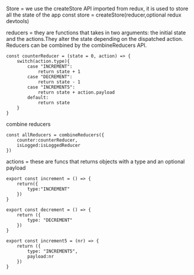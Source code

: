 Store = we use the createStore API imported from redux, it is used to store all the state of the app
    const store = createStore(reducer,optional redux devtools)


reducers = they are functions that takes in two arguments: the initial state and the actions.They alter the state depending on the dispatched action. Reducers can be combined by the combineReducers API.

    const counterReducer = (state = 0, action) => {
        switch(action.type){
            case "INCREMENT":
                return state + 1
            case "DECREMENT":
                return state - 1
            case "INCREMENT5":
                return state + action.payload
            default:
                return state
        }
    }

combine reducers

    const allReducers = combineReducers({
        counter:counterReducer,
        isLogged:isLoggedReducer
    })


actions = these are funcs that returns objects with a type and an optional payload

    export const increment = () => {
        return({
            type:"INCREMENT"
        })
    }

    export const decrement = () => {
        return ({
            type: "DECREMENT"
        })
    }

    export const increment5 = (nr) => {
        return ({
            type: "INCREMENT5",
            payload:nr
        })
    }